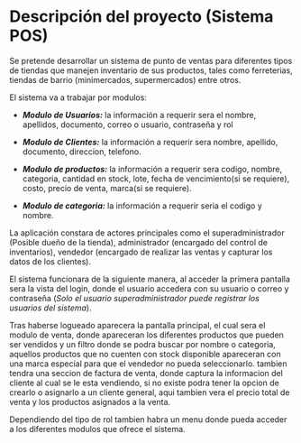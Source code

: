 # Descripción del proyecto (Sistema POS)

Se pretende desarrollar un sistema de punto de ventas para diferentes tipos de tiendas que manejen inventario de sus productos, tales como ferreterias, tiendas de barrio (minimercados, supermercados) entre otros.

El sistema va a trabajar por modulos:

- ***Modulo de Usuarios:*** la información a requerir sera el nombre, apellidos, documento, correo o usuario, contraseña y rol

- ***Modulo de Clientes:*** la información a requerir sera nombre, apellido, documento, direccion, telefono.

- ***Modulo de productos:*** la información a requerir sera codigo, nombre, categoria, cantidad en stock, lote, fecha de vencimiento(si se requiere), costo, precio de venta, marca(si se requiere).

- ***Modulo de categoria:*** la información a requerir seria el codigo y nombre.

La aplicación constara de actores principales como el superadministrador (Posible dueño de la tienda), administrador (encargado del control de inventarios), vendedor (encargado de realizar las ventas y capturar los datos de los clientes).

El sistema funcionara de la siguiente manera, al acceder la primera pantalla sera la vista del login, donde el usuario accedera con su usuario o correo y contraseña (*Solo el usuario superadministrador puede registrar los usuarios del sistema*).

Tras haberse logueado aparecera la pantalla principal, el cual sera el modulo de venta, donde apareceran los diferentes productos que pueden ser vendidos y un filtro donde se podra buscar por nombre o categoria, aquellos productos que no cuenten con stock disponible apareceran con una marca especial para que el vendedor no pueda seleccionarlo. tambien tendra una seccion de factura de venta, donde captura la informacion del cliente al cual se le esta vendiendo, si no existe podra tener la opcion de crearlo o asignarlo a un cliente general, aqui tambien vera el precio total de venta y los productos asignados a la venta.

Dependiendo del tipo de rol tambien habra un menu donde pueda acceder a los diferentes modulos que ofrece el sistema.